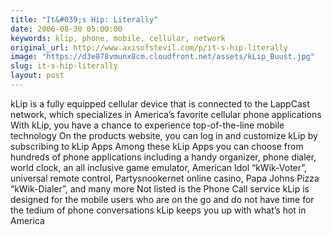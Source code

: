 ```yaml
---
title: "It&#039;s Hip: Literally"
date: 2006-08-30 05:00:00
keywords: klip, phone, mobile, cellular, network
original_url: http://www.axisofstevil.com/p/it-s-hip-literally
image: "https://d3e878vmunx8cm.cloudfront.net/assets/kLip_Buust.jpg"
slug: it-s-hip-literally
layout: post
---
```


kLip is a fully equipped cellular device that is connected to the LappCast network, which specializes in America’s favorite cellular phone applications With kLip, you have a chance to experience top-of-the-line mobile technology   On the products website, you can log in and customize kLip by subscribing to kLip Apps  Among these kLip Apps you can choose from hundreds of phone applications including a handy organizer, phone dialer, world clock, an all inclusive game emulator, American Idol “kWik-Voter”, universal remote control, Partysnookernet online casino, Papa Johns Pizza “kWik-Dialer”, and many more  Not listed is the Phone Call service  kLip is designed for the mobile users who are on the go and do not have time for the tedium of phone conversations kLip keeps you up with what’s hot in America

